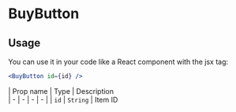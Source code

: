 # BuyButton

## Usage
You can use it in your code like a React component with the jsx tag:

```jsx
<BuyButton id={id} /> 
```

| Prop name | Type | Description                       
| - | - | - | - |
| `id` | `String` | Item ID     